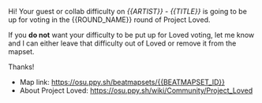 Hi! Your guest or collab difficulty on *{{ARTIST}} - {{TITLE}}* is going to be up for voting in the {{ROUND_NAME}} round of Project Loved.

If you **do not** want your difficulty to be put up for Loved voting, let me know and I can either leave that difficulty out of Loved or remove it from the mapset.

Thanks!

- Map link: <https://osu.ppy.sh/beatmapsets/{{BEATMAPSET_ID}}>
- About Project Loved: <https://osu.ppy.sh/wiki/Community/Project_Loved>

